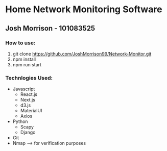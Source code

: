 # Home Network Monitoring Software

## Josh Morrison - 101083525

### How to use:

1. git clone https://github.com/JoshMorrison99/Network-Monitor.git
2. npm install
3. npm run start

### Technlogies Used:

- Javascript
  - React.js
  - Next.js
  - d3.js
  - MaterialUI
  - Axios
- Python
  - Scapy
  - Django
- Git
- Nmap --> for verification purposes

